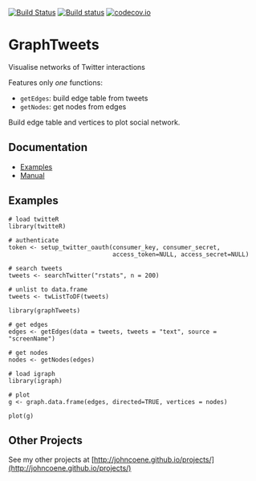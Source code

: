 [![Build Status](https://travis-ci.org/JohnCoene/graphTweets.svg?branch=master)](https://travis-ci.org/JohnCoene/graphTweets)
[![Build status](https://ci.appveyor.com/api/projects/status/t37a595yg5eb2sx6/branch/master?svg=true)](https://ci.appveyor.com/project/JohnCoene/graphtweets/branch/master)
[![codecov.io](https://codecov.io/github/JohnCoene/graphTweets/coverage.svg?branch=master)](https://codecov.io/github/JohnCoene/graphTweets?branch=master)

# GraphTweets #

Visualise networks of Twitter interactions

Features only *one* functions:

* `getEdges`: build edge table from tweets
* `getNodes`: get nodes from edges

Build edge table and vertices to plot social network.

## Documentation ##

* [Examples](http://johncoene.github.io/projects/ex/graphTweets_examples.html)
* [Manual](https://cran.r-project.org/web/packages/graphTweets/)

## Examples ##

```
# load twitteR
library(twitteR)

# authenticate
token <- setup_twitter_oauth(consumer_key, consumer_secret, 
                             access_token=NULL, access_secret=NULL)

# search tweets
tweets <- searchTwitter("rstats", n = 200)

# unlist to data.frame
tweets <- twListToDF(tweets)

library(graphTweets)

# get edges
edges <- getEdges(data = tweets, tweets = "text", source = "screenName")

# get nodes
nodes <- getNodes(edges)

# load igraph
library(igraph)

# plot
g <- graph.data.frame(edges, directed=TRUE, vertices = nodes)

plot(g)
```

## Other Projects ##

See my other projects at [http://johncoene.github.io/projects/](http://johncoene.github.io/projects/)